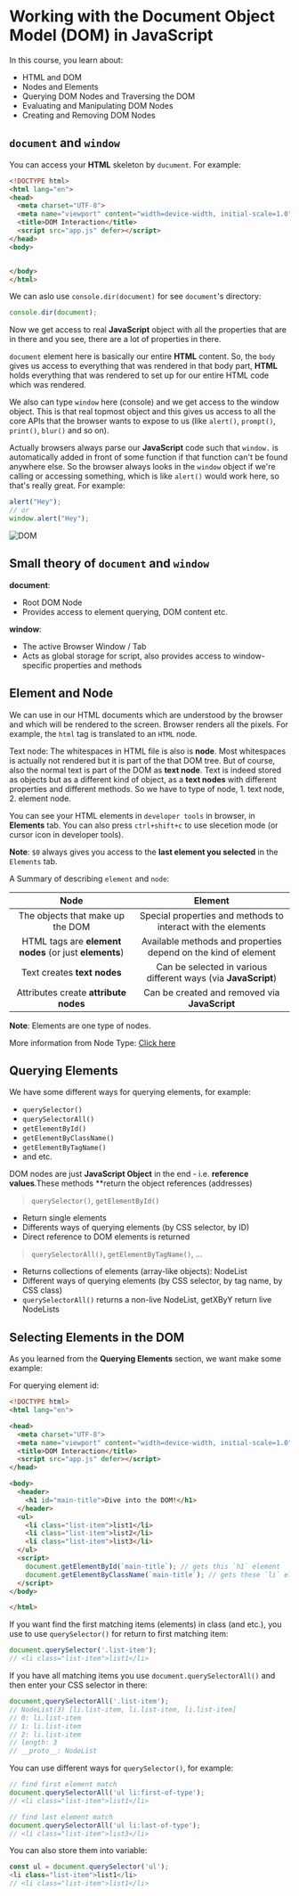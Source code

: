 # Working with the Document Object Model (DOM) in JavaScript

In this course, you learn about:

- HTML and DOM
- Nodes and Elements
- Querying DOM Nodes and Traversing the DOM
- Evaluating and Manipulating DOM Nodes
- Creating and Removing DOM Nodes

## `document` and `window`

You can access your **HTML** skeleton by `ducument`. For example:

```html
<!DOCTYPE html>
<html lang="en">
<head>
  <meta charset="UTF-8">
  <meta name="viewport" content="width=device-width, initial-scale=1.0">
  <title>DOM Interaction</title>
  <script src="app.js" defer></script>
</head>
<body>


</body>
</html>
```

We can aslo use `console.dir(document)` for see `document`'s directory:

```js
console.dir(document);
```

Now we get access to real **JavaScript** object with all the properties that are in there and you see, there are a lot of properties in there.

`document` element here is basically our entire **HTML** content. So, the `body` gives us access to everything that was rendered in that body part, **HTML** holds everything that was rendered to set up for our entire HTML code which was rendered.

We also can type `window` here (console) and we get access to the window object. This is that real topmost object and this gives us access to all the core APIs that the browser wants to expose to us (like `alert()`, `prompt()`, `print()`, `blur()` and so on).

Actually browsers always parse our **JavaScript** code such that `window.` is automatically added in front of some function if that function can't be found anywhere else. So the browser always looks in the `window` object if we're calling or accessing something, which is like `alert()` would work here, so that's really great. For example:

```js
alert("Hey");
// or
window.alert("Hey");
```

![DOM](https://upload.wikimedia.org/wikipedia/commons/thumb/5/5a/DOM-model.svg/1200px-DOM-model.svg.png)

## Small theory of `document` and `window`

**document**:

- Root DOM Node
- Provides access to element querying, DOM content etc.

**window**:

- The active Browser Window / Tab
- Acts as global storage for script, also provides access to window- specific properties and methods

## Element and Node

We can use in our HTML documents which are understood by the browser and which will be rendered to the screen. Browser renders all the pixels. For example, the `html` tag is translated to an `HTML` node.

Text node: The whitespaces in HTML file is also is **node**. Most whitespaces is actually not rendered but it is part of the that DOM tree. But of course, also the normal text is part of the DOM as **text node**. Text is indeed stored as objects but as a different kind of object, as a **text nodes** with different properties and different methods. So we have to type of node, 1. text node, 2. element node.

You can see your HTML elements in `developer tools` in browser, in **Elements** tab. You can also press `ctrl+shift+c` to use slecetion mode (or cursor icon in developer tools).

**Note**: `$0` always gives you access to the **last element you selected** in the `Elements` tab.

A Summary of describing `element` and `node`:

|Node|Element|
|:-:|:-:|
|The objects that make up the DOM|Special properties and methods to interact with the elements|
|HTML tags are **element nodes** (or just **elements**)|Available methods and properties depend on the kind of element|
|Text creates **text nodes**|Can be selected in various different ways (via **JavaScript**)|
|Attributes create **attribute nodes**|Can be created and removed via **JavaScript**|

**Note**: Elements are one type of nodes.

More information from Node Type: [Click here](https://developer.mozilla.org/en-US/docs/Web/API/Node/nodeType)

## Querying Elements

We have some different ways for querying elements, for example:

- `querySelector()`
- `querySelectorAll()`
- `getElementById()`
- `getElementByClassName()`
- `getElementByTagName()`
- and etc.

DOM nodes are just **JavaScript Object** in the end - i.e. **reference values**.These methods **return the object references (addresses)

> `querySelector()`, `getElementById()`

- Return single elements
- Differents ways of querying elements (by CSS selector, by ID)
- Direct reference to DOM elements is returned

> `querySelectorAll()`, `getElementByTagName()`, ...

- Returns collections of elements (array-like objects): NodeList
- Different ways of querying elements (by CSS selector, by tag name, by CSS class)
- `querySelectorAll()` returns a non-live NodeList, getXByY return live NodeLists

## Selecting Elements in the DOM

As you learned from the **Querying Elements** section, we want make some example:

For querying element id:

```html
<!DOCTYPE html>
<html lang="en">

<head>
  <meta charset="UTF-8">
  <meta name="viewport" content="width=device-width, initial-scale=1.0">
  <title>DOM Interaction</title>
  <script src="app.js" defer></script>
</head>

<body>
  <header>
    <h1 id="main-title">Dive into the DOM!</h1>
  </header>
  <ul>
    <li class="list-item">list1</li>
    <li class="list-item">list2</li>
    <li class="list-item">list3</li>
  </ul>
  <script>
    document.getElementById(`main-title`); // gets this `h1` element
    document.getElementByClassName(`main-title`); // gets these `li` elements
  </script>
</body>

</html>
```

If you want find the first matching items (elements) in class (and etc.), you use to use `querySelector()` for return to first matching item:

```js
document.querySelector('.list-item');
// <li class="list-item">list1</li>
```

If you have all matching items you use `document.querySelectorAll()` and then enter your CSS selector in there:

```js
document,querySelectorAll('.list-item');
// NodeList(3) [li.list-item, li.list-item, li.list-item]
// 0: li.list-item
// 1: li.list-item
// 2: li.list-item
// length: 3
// __proto__: NodeList
```

You can use different ways for `querySelector()`, for example:

```js
// find first element match
document.querySelectorAll('ul li:first-of-type');
// <li class="list-item">list1</li>

// find last element match
document.querySelectorAll('ul li:last-of-type');
// <li class="list-item">list3</li>
```

You can also store them into variable:

```js
const ul = document.querySelector('ul');
<li class="list-item">list1</li>
// <li class="list-item">list1</li>
```
